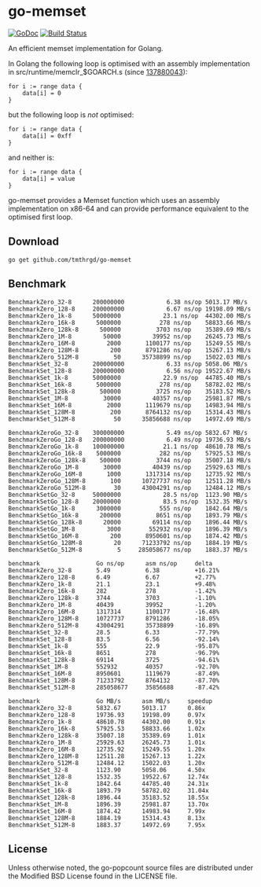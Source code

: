 # go-memset

[![GoDoc](https://godoc.org/github.com/tmthrgd/go-memset?status.svg)](https://godoc.org/github.com/tmthrgd/go-memset)
[![Build Status](https://travis-ci.org/tmthrgd/go-memset.svg?branch=master)](https://travis-ci.org/tmthrgd/go-memset)

An efficient memset implementation for Golang.

In Golang the following loop is optimised with an assembly implementation in src/runtime/memclr_$GOARCH.s
(since [137880043](https://golang.org/cl/137880043)):
```
for i := range data {
	data[i] = 0
}
```
but the following loop is *not* optimised:
```
for i := range data {
	data[i] = 0xff
}
```
and neither is:
```
for i := range data {
	data[i] = value
}
```

go-memset provides a Memset function which uses an assembly implementation on x86-64 and can provide
performance equivalent to the optimised first loop.

## Download

```
go get github.com/tmthrgd/go-memset
```

## Benchmark

```
BenchmarkZero_32-8    	200000000	         6.38 ns/op	5013.17 MB/s
BenchmarkZero_128-8   	200000000	         6.67 ns/op	19198.09 MB/s
BenchmarkZero_1k-8    	50000000	        23.1 ns/op	44302.00 MB/s
BenchmarkZero_16k-8   	 5000000	       278 ns/op	58833.66 MB/s
BenchmarkZero_128k-8  	  500000	      3703 ns/op	35389.69 MB/s
BenchmarkZero_1M-8    	   50000	     39952 ns/op	26245.73 MB/s
BenchmarkZero_16M-8   	    2000	   1100177 ns/op	15249.55 MB/s
BenchmarkZero_128M-8  	     200	   8791286 ns/op	15267.13 MB/s
BenchmarkZero_512M-8  	      50	  35738899 ns/op	15022.03 MB/s
BenchmarkSet_32-8     	200000000	         6.33 ns/op	5058.06 MB/s
BenchmarkSet_128-8    	200000000	         6.56 ns/op	19522.67 MB/s
BenchmarkSet_1k-8     	50000000	        22.9 ns/op	44785.40 MB/s
BenchmarkSet_16k-8    	 5000000	       278 ns/op	58782.02 MB/s
BenchmarkSet_128k-8   	  500000	      3725 ns/op	35183.52 MB/s
BenchmarkSet_1M-8     	   30000	     40357 ns/op	25981.87 MB/s
BenchmarkSet_16M-8    	    2000	   1119679 ns/op	14983.94 MB/s
BenchmarkSet_128M-8   	     200	   8764132 ns/op	15314.43 MB/s
BenchmarkSet_512M-8   	      50	  35856688 ns/op	14972.69 MB/s

BenchmarkZeroGo_32-8  	300000000	         5.49 ns/op	5832.67 MB/s
BenchmarkZeroGo_128-8 	200000000	         6.49 ns/op	19736.93 MB/s
BenchmarkZeroGo_1k-8  	100000000	        21.1 ns/op	48610.78 MB/s
BenchmarkZeroGo_16k-8 	 5000000	       282 ns/op	57925.53 MB/s
BenchmarkZeroGo_128k-8	  500000	      3744 ns/op	35007.18 MB/s
BenchmarkZeroGo_1M-8  	   30000	     40439 ns/op	25929.63 MB/s
BenchmarkZeroGo_16M-8 	    1000	   1317314 ns/op	12735.92 MB/s
BenchmarkZeroGo_128M-8	     100	  10727737 ns/op	12511.28 MB/s
BenchmarkZeroGo_512M-8	      30	  43004291 ns/op	12484.12 MB/s
BenchmarkSetGo_32-8   	50000000	        28.5 ns/op	1123.90 MB/s
BenchmarkSetGo_128-8  	20000000	        83.5 ns/op	1532.35 MB/s
BenchmarkSetGo_1k-8   	 3000000	       555 ns/op	1842.64 MB/s
BenchmarkSetGo_16k-8  	  200000	      8651 ns/op	1893.79 MB/s
BenchmarkSetGo_128k-8 	   20000	     69114 ns/op	1896.44 MB/s
BenchmarkSetGo_1M-8   	    3000	    552932 ns/op	1896.39 MB/s
BenchmarkSetGo_16M-8  	     200	   8950601 ns/op	1874.42 MB/s
BenchmarkSetGo_128M-8 	      20	  71233792 ns/op	1884.19 MB/s
BenchmarkSetGo_512M-8 	       5	 285058677 ns/op	1883.37 MB/s
```

```
benchmark                Go ns/op      asm ns/op     delta
BenchmarkZero_32-8       5.49          6.38          +16.21%
BenchmarkZero_128-8      6.49          6.67          +2.77%
BenchmarkZero_1k-8       21.1          23.1          +9.48%
BenchmarkZero_16k-8      282           278           -1.42%
BenchmarkZero_128k-8     3744          3703          -1.10%
BenchmarkZero_1M-8       40439         39952         -1.20%
BenchmarkZero_16M-8      1317314       1100177       -16.48%
BenchmarkZero_128M-8     10727737      8791286       -18.05%
BenchmarkZero_512M-8     43004291      35738899      -16.89%
BenchmarkSet_32-8        28.5          6.33          -77.79%
BenchmarkSet_128-8       83.5          6.56          -92.14%
BenchmarkSet_1k-8        555           22.9          -95.87%
BenchmarkSet_16k-8       8651          278           -96.79%
BenchmarkSet_128k-8      69114         3725          -94.61%
BenchmarkSet_1M-8        552932        40357         -92.70%
BenchmarkSet_16M-8       8950601       1119679       -87.49%
BenchmarkSet_128M-8      71233792      8764132       -87.70%
BenchmarkSet_512M-8      285058677     35856688      -87.42%

benchmark                Go MB/s      asm MB/s     speedup
BenchmarkZero_32-8       5832.67      5013.17      0.86x
BenchmarkZero_128-8      19736.93     19198.09     0.97x
BenchmarkZero_1k-8       48610.78     44302.00     0.91x
BenchmarkZero_16k-8      57925.53     58833.66     1.02x
BenchmarkZero_128k-8     35007.18     35389.69     1.01x
BenchmarkZero_1M-8       25929.63     26245.73     1.01x
BenchmarkZero_16M-8      12735.92     15249.55     1.20x
BenchmarkZero_128M-8     12511.28     15267.13     1.22x
BenchmarkZero_512M-8     12484.12     15022.03     1.20x
BenchmarkSet_32-8        1123.90      5058.06      4.50x
BenchmarkSet_128-8       1532.35      19522.67     12.74x
BenchmarkSet_1k-8        1842.64      44785.40     24.31x
BenchmarkSet_16k-8       1893.79      58782.02     31.04x
BenchmarkSet_128k-8      1896.44      35183.52     18.55x
BenchmarkSet_1M-8        1896.39      25981.87     13.70x
BenchmarkSet_16M-8       1874.42      14983.94     7.99x
BenchmarkSet_128M-8      1884.19      15314.43     8.13x
BenchmarkSet_512M-8      1883.37      14972.69     7.95x

```

## License

Unless otherwise noted, the go-popcount source files are distributed under the Modified BSD License
found in the LICENSE file.
